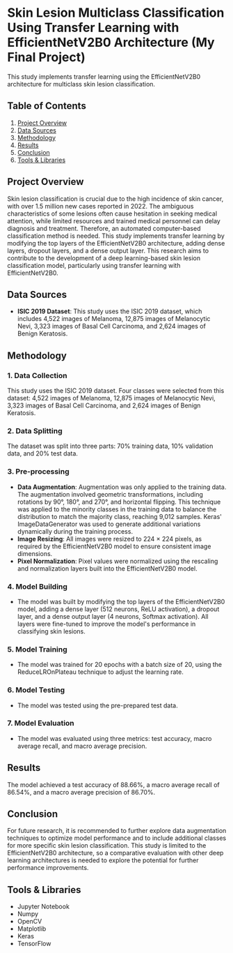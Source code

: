 # Skin Lesion Multiclass Classification Using Transfer Learning with EfficientNetV2B0 Architecture (My Final Project)

This study implements transfer learning using the EfficientNetV2B0 architecture for multiclass skin lesion classification.

## Table of Contents
1. [Project Overview](#project-overview)
2. [Data Sources](#data-sources)
3. [Methodology](#methodology)
4. [Results](#results)
5. [Conclusion](#conclusion)
6. [Tools & Libraries](#tools-&-libraries)

## Project Overview
Skin lesion classification is crucial due to the high incidence of skin cancer, with over 1.5 million new cases reported in 2022. The ambiguous characteristics of some lesions often cause hesitation in seeking medical attention, while limited resources and trained medical personnel can delay diagnosis and treatment. Therefore, an automated computer-based classification method is needed. This study implements transfer learning by modifying the top layers of the EfficientNetV2B0 architecture, adding dense layers, dropout layers, and a dense output layer. This research aims to contribute to the development of a deep learning-based skin lesion classification model, particularly using transfer learning with EfficientNetV2B0.

## Data Sources
- **ISIC 2019 Dataset**: This study uses the ISIC 2019 dataset, which includes 4,522 images of Melanoma, 12,875 images of Melanocytic Nevi, 3,323 images of Basal Cell Carcinoma, and 2,624 images of Benign Keratosis.

## Methodology
### 1. Data Collection
This study uses the ISIC 2019 dataset. Four classes were selected from this dataset: 4,522 images of Melanoma, 12,875 images of Melanocytic Nevi, 3,323 images of Basal Cell Carcinoma, and 2,624 images of Benign Keratosis.

### 2. Data Splitting
The dataset was split into three parts: 70% training data, 10% validation data, and 20% test data.

### 3. Pre-processing
- **Data Augmentation**: Augmentation was only applied to the training data. The augmentation involved geometric transformations, including rotations by 90°, 180°, and 270°, and horizontal flipping. This technique was applied to the minority classes in the training data to balance the distribution to match the majority class, reaching 9,012 samples. Keras' ImageDataGenerator was used to generate additional variations dynamically during the training process.
- **Image Resizing**: All images were resized to 224 × 224 pixels, as required by the EfficientNetV2B0 model to ensure consistent image dimensions.
- **Pixel Normalization**: Pixel values were normalized using the rescaling and normalization layers built into the EfficientNetV2B0 model.

### 4. Model Building
- The model was built by modifying the top layers of the EfficientNetV2B0 model, adding a dense layer (512 neurons, ReLU activation), a dropout layer, and a dense output layer (4 neurons, Softmax activation). All layers were fine-tuned to improve the model's performance in classifying skin lesions.

### 5. Model Training
- The model was trained for 20 epochs with a batch size of 20, using the ReduceLROnPlateau technique to adjust the learning rate.

### 6. Model Testing
- The model was tested using the pre-prepared test data.

### 7. Model Evaluation
- The model was evaluated using three metrics: test accuracy, macro average recall, and macro average precision.

## Results
The model achieved a test accuracy of 88.66%, a macro average recall of 86.54%, and a macro average precision of 86.70%.

## Conclusion
For future research, it is recommended to further explore data augmentation techniques to optimize model performance and to include additional classes for more specific skin lesion classification. This study is limited to the EfficientNetV2B0 architecture, so a comparative evaluation with other deep learning architectures is needed to explore the potential for further performance improvements.

## Tools & Libraries
- Jupyter Notebook
- Numpy
- OpenCV
- Matplotlib
- Keras
- TensorFlow
